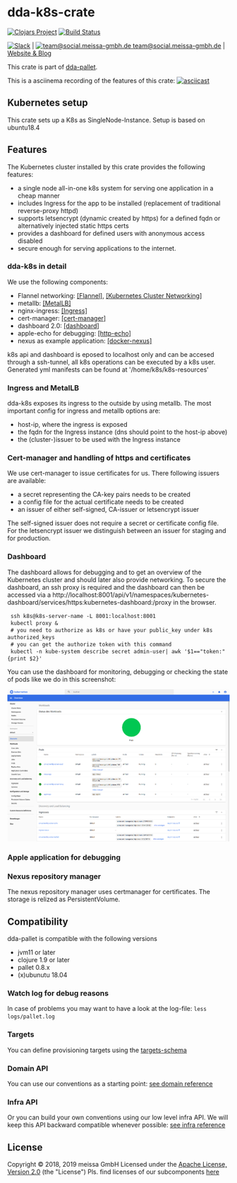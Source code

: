 # dda-k8s-crate
[![Clojars Project](https://img.shields.io/clojars/v/dda/dda-k8s-crate.svg)](https://clojars.org/dda/dda-k8s-crate)
[![Build Status](https://travis-ci.org/DomainDrivenArchitecture/dda-k8s-crate.svg?branch=master)](https://travis-ci.org/DomainDrivenArchitecture/dda-k8s-crate)

[![Slack](https://img.shields.io/badge/chat-clojurians-green.svg?style=flat)](https://clojurians.slack.com/messages/#dda-pallet/) | [<img src="https://meissa-gmbh.de/img/community/Mastodon_Logotype.svg" width=20 alt="team@social.meissa-gmbh.de"> team@social.meissa-gmbh.de](https://social.meissa-gmbh.de/@team) | [Website & Blog](https://domaindrivenarchitecture.org)

This crate is part of [dda-pallet](https://domaindrivenarchitecture.org/pages/dda-pallet/).

This is a asciinema recording of the features of this crate:
[![asciicast](https://asciinema.org/a/vfNZcYMeNLb21uTfr0xGga0F7.svg)](https://asciinema.org/a/vfNZcYMeNLb21uTfr0xGga0F7)


## Kubernetes setup

This crate sets up a K8s as SingleNode-Instance. Setup is based on ubuntu18.4

## Features

The Kubernetes cluster installed by this crate provides the following features:
* a single node all-in-one k8s system for serving one application in a cheap manner
* includes Ingress for the app to be installed (replacement of traditional reverse-proxy httpd)
* supports letsencrypt (dynamic created by https) for a defined fqdn or alternatively injected static https certs
* provides a dashboard for defined users with anonymous access disabled
* secure enough for serving applications to the internet.

### dda-k8s in detail

We use the following components:
* Flannel networking: [[Flannel]](https://github.com/coreos/flannel#flannel), [[Kubernetes Cluster Networking]](https://kubernetes.io/docs/concepts/cluster-administration/networking/)
* metallb: [[MetalLB]](https://metallb.universe.tf/)
* nginx-ingress: [[Ingress]](https://kubernetes.io/docs/concepts/services-networking/Ingress/)
* cert-manager: [[cert-manager]](tps://github.com/jetstack/cert-manager)
* dashboard 2.0: [[dashboard]](https://github.com/kubernetes/dashboard/)
* apple-echo for debugging: [[http-echo]](https://github.com/hashicorp/http-echo)
* nexus as example application: [[docker-nexus]](https://github.com/sonatype/docker-nexus)

k8s api and dashboard is eposed to localhost only and can be accesed through a ssh-tunnel, all k8s operations can be executed by a k8s user. Generated yml manifests can be found at '/home/k8s/k8s-resources'

### Ingress and MetalLB

dda-k8s exposes its ingress to the outside by using metallb. The most important config for ingress and metallb options are:
* host-ip, where the ingress is exposed
* the fqdn for the Ingress instance (dns should point to the host-ip above)
* the (cluster-)issuer to be used with the Ingress instance

### Cert-manager and handling of https and certificates

We use cert-manager to issue certificates for us. There following issuers are available:
* a secret representing the CA-key pairs needs to be created
* a config file for the actual certificate needs to be created
* an issuer of either self-signed, CA-issuer or letsencrypt issuer

The self-signed issuer does not require a secret or certificate config file. For the letsencrypt issuer we distinguish between an issuer for staging and for production.

### Dashboard

The dashboard allows for debugging and to get an overview of the Kubernetes cluster and should later also provide networking. To secure the dashboard, an ssh proxy is required and the dashboard can then be accessed via a http://localhost:8001/api/v1/namespaces/kubernetes-dashboard/services/https:kubernetes-dashboard:/proxy in the browser.

```
 ssh k8s@k8s-server-name -L 8001:localhost:8001
 kubectl proxy &
 # you need to authorize as k8s or have your public_key under k8s authorized_keys
 # you can get the authorize token with this command
 kubectl -n kube-system describe secret admin-user| awk '$1=="token:"{print $2}'
 ```

 You can use the dashboard for monitoring, debugging or checking the state of pods like we do in this screenshot:

 ![](doc/dashboard_screenshot.png)

### Apple application for debugging



### Nexus repository manager

The nexus repository manager uses certmanager for certificates. The storage is relized as PersistentVolume.

## Compatibility
dda-pallet is compatible with the following versions
* jvm11 or later
* clojure 1.9 or later
* pallet 0.8.x
* (x)ubunutu 18.04

### Watch log for debug reasons
In case of problems you may want to have a look at the log-file:
`less logs/pallet.log`

### Targets

You can define provisioning targets using the [targets-schema](https://github.com/DomainDrivenArchitecture/dda-pallet-commons/blob/master/doc/existing_spec.md)

### Domain API

You can use our conventions as a starting point:
[see domain reference](doc/reference_domain.md)

### Infra API

Or you can build your own conventions using our low level infra API. We will keep this API backward compatible whenever possible:
[see infra reference](doc/reference_infra.md)

## License

Copyright © 2018, 2019 meissa GmbH
Licensed under the [Apache License, Version 2.0](LICENSE) (the "License")
Pls. find licenses of our subcomponents [here](doc/SUBCOMPONENT_LICENSE)
